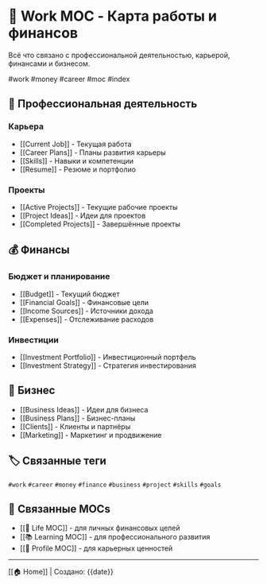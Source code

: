 # 💼 Work MOC - Карта работы и финансов

Всё что связано с профессиональной деятельностью, карьерой, финансами и бизнесом.

#work #money #career #moc #index

## 🏢 Профессиональная деятельность

### Карьера
- [[Current Job]] - Текущая работа
- [[Career Plans]] - Планы развития карьеры
- [[Skills]] - Навыки и компетенции
- [[Resume]] - Резюме и портфолио

### Проекты
- [[Active Projects]] - Текущие рабочие проекты
- [[Project Ideas]] - Идеи для проектов
- [[Completed Projects]] - Завершённые проекты

## 💰 Финансы

### Бюджет и планирование
- [[Budget]] - Текущий бюджет
- [[Financial Goals]] - Финансовые цели
- [[Income Sources]] - Источники дохода
- [[Expenses]] - Отслеживание расходов

### Инвестиции
- [[Investment Portfolio]] - Инвестиционный портфель
- [[Investment Strategy]] - Стратегия инвестирования

## 🚀 Бизнес

- [[Business Ideas]] - Идеи для бизнеса
- [[Business Plans]] - Бизнес-планы
- [[Clients]] - Клиенты и партнёры
- [[Marketing]] - Маркетинг и продвижение

## 🏷️ Связанные теги

`#work` `#career` `#money` `#finance` `#business` `#project` `#skills` `#goals`

## 🔗 Связанные MOCs

- [[🌟 Life MOC]] - для личных финансовых целей
- [[📚 Learning MOC]] - для профессионального развития
- [[👤 Profile MOC]] - для карьерных ценностей

---
[[🏠 Home]] | Создано: {{date}}
